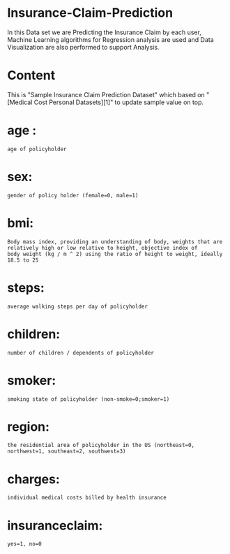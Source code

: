 # Insurance-Claim-Prediction
In this Data set we are Predicting the Insurance Claim by each user, Machine Learning algorithms for Regression analysis are used and Data Visualization are also performed to support Analysis.

# Content
This is "Sample Insurance Claim Prediction Dataset" which based on "[Medical Cost Personal Datasets][1]" to update sample value on top.

# age : 
    age of policyholder 
# sex: 
    gender of policy holder (female=0, male=1)
# bmi: 
    Body mass index, providing an understanding of body, weights that are relatively high or low relative to height, objective index of        body weight (kg / m ^ 2) using the ratio of height to weight, ideally 18.5 to 25 
# steps: 
    average walking steps per day of policyholder 
# children: 
    number of children / dependents of policyholder 
# smoker:  
    smoking state of policyholder (non-smoke=0;smoker=1)
# region: 
    the residential area of policyholder in the US (northeast=0, northwest=1, southeast=2, southwest=3) 
# charges: 
    individual medical costs billed by health insurance
# insuranceclaim: 
    yes=1, no=0
